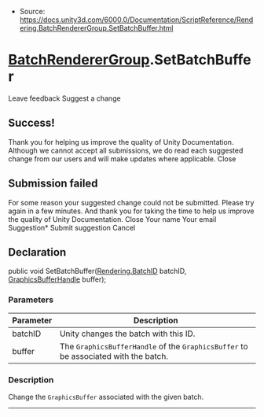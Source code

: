 * Source: https://docs.unity3d.com/6000.0/Documentation/ScriptReference/Rendering.BatchRendererGroup.SetBatchBuffer.html

#  [BatchRendererGroup](https://docs.unity3d.com/6000.0/Documentation/ScriptReference/Rendering.BatchRendererGroup.html).SetBatchBuffer
Leave feedback
Suggest a change
## Success!
Thank you for helping us improve the quality of Unity Documentation. Although we cannot accept all submissions, we do read each suggested change from our users and will make updates where applicable.
Close
## Submission failed
For some reason your suggested change could not be submitted. Please <a>try again</a> in a few minutes. And thank you for taking the time to help us improve the quality of Unity Documentation.
Close
Your name Your email Suggestion* Submit suggestion
Cancel
## Declaration
public void SetBatchBuffer([Rendering.BatchID](https://docs.unity3d.com/6000.0/Documentation/ScriptReference/Rendering.BatchID.html) batchID, [GraphicsBufferHandle](https://docs.unity3d.com/6000.0/Documentation/ScriptReference/GraphicsBufferHandle.html) buffer); 
### Parameters
Parameter | Description  
---|---  
batchID | Unity changes the batch with this ID.  
buffer | The `GraphicsBufferHandle` of the `GraphicsBuffer` to be associated with the batch.  
### Description
Change the `GraphicsBuffer` associated with the given batch.
* * *
